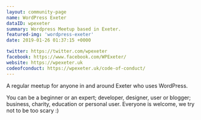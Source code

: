 ```yaml
---
layout: community-page
name: WordPress Exeter
dataID: wpexeter
summary: Wordpress Meetup based in Exeter.
featured-img: 'wordpress-exeter'
date: 2019-01-26 01:37:15 +0000

twitter: https://twitter.com/wpexeter
facebook: https://www.facebook.com/WPExeter/
website: https://wpexeter.uk
codeofconduct: https://wpexeter.uk/code-of-conduct/
---
```

A regular meetup for anyone in and around Exeter who uses WordPress.

You can be a beginner or an expert; developer, designer, user or blogger;
business, charity, education or personal user. Everyone is welcome, we try not
to be too scary :)
